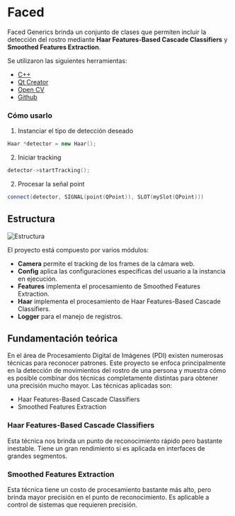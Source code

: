# Faced

Faced Generics brinda un conjunto de clases que permiten incluir la detección del rostro mediante <b>Haar Features-Based Cascade Classifiers</b> y <b>Smoothed Features Extraction</b>.

Se utilizaron las siguientes herramientas:

* [C++](https://es.wikipedia.org/wiki/C%2B%2B)
* [Qt Creator](https://www.qt.io/ide/)
* [Open CV](http://opencv.org/)
* [Github](https://github.com/)

### Cómo usarlo

1. Instanciar el tipo de detección deseado

```c++
Haar *detector = new Haar();
```

2. Iniciar tracking

```c++
detector->startTracking();
```

2. Procesar la señal point

```c++
connect(detector, SIGNAL(point(QPoint)), SLOT(mySlot(QPoint)))
```


## Estructura

![Estructura](https://k60.kn3.net/E/2/F/0/8/E/EEF.png)

El proyecto está compuesto por varios módulos:

* <b>Camera</b> permite el tracking de los frames de la cámara web.
* <b>Config</b> aplica las configuraciones específicas del usuario a la instancia en ejecución.
* <b>Features</b> implementa el procesamiento de Smoothed Features Extraction.
* <b>Haar</b> implementa el procesamiento de Haar Features-Based Cascade Classifiers.
* <b>Logger</b> para el manejo de registros.

## Fundamentación teórica

En el área de Procesamiento Digital de Imágenes (PDI) existen numerosas técnicas para reconocer patrones. Este proyecto se enfoca principalmente en la detección de movimientos del rostro de una persona y muestra cómo es posible combinar dos técnicas completamente distintas para obtener una precisión mucho mayor. Las técnicas aplicadas son:

* Haar Features-Based Cascade Classifiers
* Smoothed Features Extraction

### Haar Features-Based Cascade Classifiers

Esta técnica nos brinda un punto de reconocimiento rápido pero bastante inestable. Tiene un gran rendimiento si es aplicada en interfaces de grandes segmentos.

### Smoothed Features Extraction

Esta técnica tiene un costo de procesamiento bastante más alto, pero brinda mayor precisión en el punto de reconocimiento. Es aplicable a control de sistemas que requieren precisión.